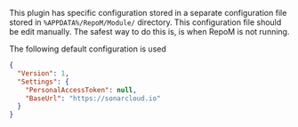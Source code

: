 ﻿This plugin has specific configuration stored in a separate configuration file stored in `%APPDATA%/RepoM/Module/` directory. This configuration file should be edit manually. The safest way to do this is, is when RepoM is not running.

The following default configuration is used

```json
{
  "Version": 1,
  "Settings": {
    "PersonalAccessToken": null,
    "BaseUrl": "https://sonarcloud.io"
  }
}
```
